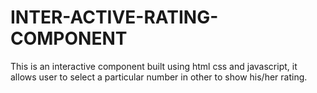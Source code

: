 # INTER-ACTIVE-RATING-COMPONENT
This is an interactive component built using html css and javascript, it allows user to select a particular number in other to show his/her rating.
